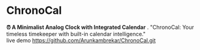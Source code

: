 # ChronoCal
**⏰ A Minimalist Analog Clock with Integrated Calendar** .
"ChronoCal: Your timeless timekeeper with built-in calendar intelligence."  
live demo 
https://github.com/Arunkambrekar/ChronoCal.git
